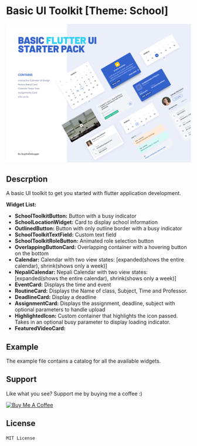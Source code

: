 # Basic UI Toolkit [Theme: School]

![Featured image](screenshot/screenshot.png)

## Descrption

A basic UI toolkit to get you started with flutter application development.

**Widget List:**

- **SchoolToolkitButton:** Button with a busy indicator
- **SchoolLocationWidget:** Card to display school information
- **OutlinedButton:** Button with only outline border with a busy indicator
- **SchoolToolkitTextField:** Custom text field
- **SchoolToolkitRoleButton:** Animated role selection button
- **OverlappingButtonCard:** Overlapping container with a hovering button on the bottom
- **Calendar:** Calendar with two view states: [expanded(shows the entire calendar), shrink(shows only a week)]
- **NepaliCalendar:** Nepali Calendar with two view states: [expanded(shows the entire calendar), shrink(shows only a week)]
- **EventCard:** Displays the time and event
- **RoutineCard:** Displays the Name of class, Subject, Time and Professor.
- **DeadlineCard:** Display a deadline
- **AssignmentCard:** Displays the assignment, deadline, subject with optional parameters to handle upload
- **HighlightedIcon:** Custom container that highlights the icon passed. Takes in an optional busy parameter to display loading indicator.
- **FeaturedVideoCard:**

## Example

The example file contains a catalog for all the available widgets.

## Support

Like what you see? Support me by buying me a coffee :)

<a href="https://www.buymeacoffee.com/bugthedebugger" target="_blank"><img src="https://cdn.buymeacoffee.com/buttons/default-blue.png" alt="Buy Me A Coffee" style="height: 51px !important;width: 217px !important;" ></a>

## License

`MIT License`
